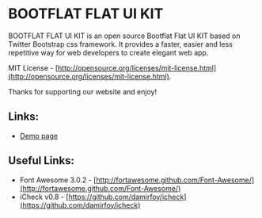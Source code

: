 BOOTFLAT FLAT UI KIT
=======

BOOTFLAT FLAT UI KIT is an open source Bootflat Flat UI KIT based on Twitter Bootstrap css framework. It provides a faster, easier and less repetitive way for web developers to create elegant web app.

MIT License - [http://opensource.org/licenses/mit-license.html](http://opensource.org/licenses/mit-license.html).

Thanks for supporting our website and enjoy!

## Links:

+ [Demo page](http://www.flathemes.com)

## Useful Links:

+ Font Awesome 3.0.2 - [http://fortawesome.github.com/Font-Awesome/](http://fortawesome.github.com/Font-Awesome/)
+ iCheck v0.8 - [https://github.com/damirfoy/icheck](https://github.com/damirfoy/icheck)

